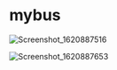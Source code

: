 # mybus

![Screenshot_1620887516](https://user-images.githubusercontent.com/55945729/118091404-fe040300-b3f4-11eb-8e38-c740c9a7489c.png)

![Screenshot_1620887653](https://user-images.githubusercontent.com/55945729/118091507-1aa03b00-b3f5-11eb-9886-0aed34ab26bb.png)
